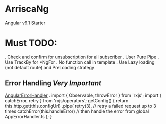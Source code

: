 # ArriscaNg

Angular v9.1 Starter 

# Must TODO:
. Check and confirm for unsubscription for all subscriber
. User Pure Pipe
. Use TrackBy for *NgFor
. No function call in template
. Use Lazy loading (not default route) and PreLoading strategy
## Error Handling *Very Important*
[AngularErrorHandler](https://angular.io/guide/http#getting-error-details)
.   import { Observable, throwError } from 'rxjs';
    import { catchError, retry } from 'rxjs/operators';
    getConfig() {
      return this.http.get<Config>(this.configUrl)
        .pipe(
          retry(3), // retry a failed request up to 3 times
          catchError(this.handleError) // then handle the error from global AppErrorHandler.ts
        );
    }
